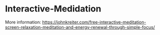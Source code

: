 # Interactive-Medidation
More information: https://johnkreiter.com/free-interactive-meditation-screen-relaxation-meditation-and-energy-renewal-through-simple-focus/
